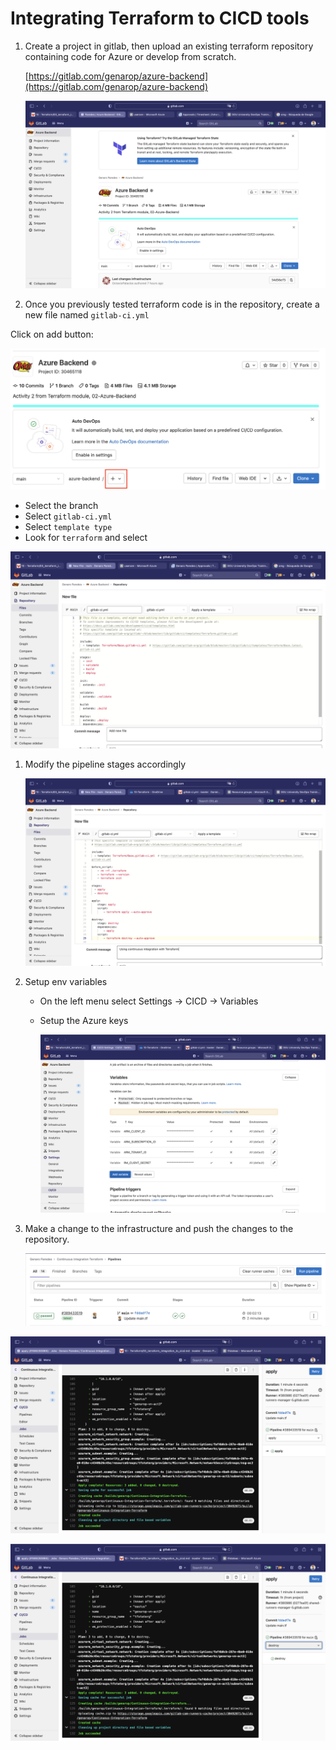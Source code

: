 # Integrating Terraform to CICD tools

1. Create a project in gitlab, then upload an existing terraform repository containing code for Azure or develop from scratch.
    
    [https://gitlab.com/genarop/azure-backend](https://gitlab.com/genarop/azure-backend)
    
    ![Screen Shot 2021-10-15 at 16.04.30.png](Integrating%20Terraform%20to%20CICD%20tools%200a75a8269b98426a9d36235c6856a0e2/Screen_Shot_2021-10-15_at_16.04.30.png)
    

1. Once you previously tested terraform code is in the repository, create a new file named `gitlab-ci.yml`

Click on add button:

![Screen Shot 2021-10-15 at 16.08.56.png](Integrating%20Terraform%20to%20CICD%20tools%200a75a8269b98426a9d36235c6856a0e2/Screen_Shot_2021-10-15_at_16.08.56.png)

- Select the branch
- Select `gitlab-ci.yml`
- Select `template type`
- Look for `terraform` and select

![Screen Shot 2021-10-15 at 16.11.08.png](Integrating%20Terraform%20to%20CICD%20tools%200a75a8269b98426a9d36235c6856a0e2/Screen_Shot_2021-10-15_at_16.11.08.png)

1. Modify the pipeline stages accordingly
    
    ![Screen Shot 2021-10-15 at 16.45.15.png](Integrating%20Terraform%20to%20CICD%20tools%200a75a8269b98426a9d36235c6856a0e2/Screen_Shot_2021-10-15_at_16.45.15.png)
    

1. Setup env variables
    - On the left menu select Settings -> CICD -> Variables
    - Setup the Azure keys
        
        ![Screen Shot 2021-10-15 at 17.04.24.png](Integrating%20Terraform%20to%20CICD%20tools%200a75a8269b98426a9d36235c6856a0e2/Screen_Shot_2021-10-15_at_17.04.24.png)
        
    
2. Make a change to the infrastructure and push the changes to the repository.
    
    ![Screen Shot 2021-10-15 at 18.36.22.png](Integrating%20Terraform%20to%20CICD%20tools%200a75a8269b98426a9d36235c6856a0e2/Screen_Shot_2021-10-15_at_18.36.22.png)
    

![Screen Shot 2021-10-15 at 18.38.11.png](Integrating%20Terraform%20to%20CICD%20tools%200a75a8269b98426a9d36235c6856a0e2/Screen_Shot_2021-10-15_at_18.38.11.png)

![Screen Shot 2021-10-15 at 18.38.22.png](Integrating%20Terraform%20to%20CICD%20tools%200a75a8269b98426a9d36235c6856a0e2/Screen_Shot_2021-10-15_at_18.38.22.png)